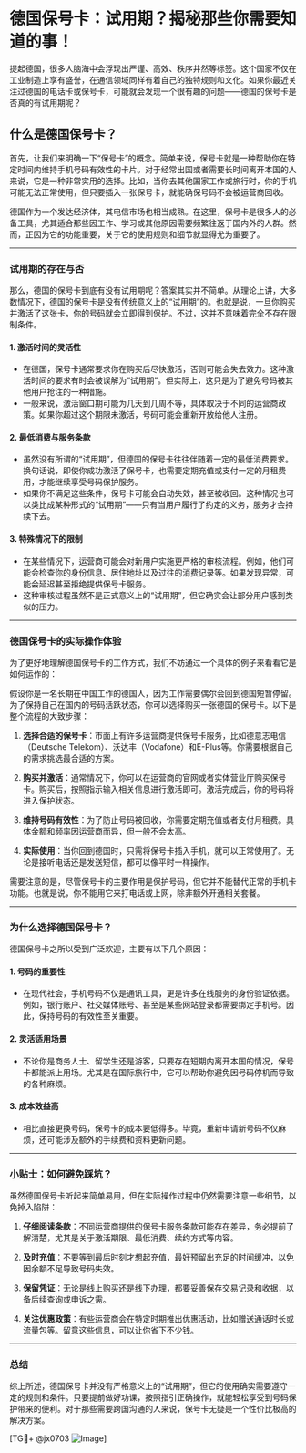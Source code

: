 # 德国保号卡：试用期？揭秘那些你需要知道的事！

提起德国，很多人脑海中会浮现出严谨、高效、秩序井然等标签。这个国家不仅在工业制造上享有盛誉，在通信领域同样有着自己的独特规则和文化。如果你最近关注过德国的电话卡或保号卡，可能就会发现一个很有趣的问题——德国的保号卡是否真的有试用期呢？

## 什么是德国保号卡？

首先，让我们来明确一下“保号卡”的概念。简单来说，保号卡就是一种帮助你在特定时间内维持手机号码有效性的卡片。对于经常出国或者需要长时间离开本国的人来说，它是一种非常实用的选择。比如，当你去其他国家工作或旅行时，你的手机可能无法正常使用，但只要插入一张保号卡，就能确保号码不会被运营商回收。

德国作为一个发达经济体，其电信市场也相当成熟。在这里，保号卡是很多人的必备工具，尤其适合那些因工作、学习或其他原因需要频繁往返于国内外的人群。然而，正因为它的功能重要，关于它的使用规则和细节就显得尤为重要了。

---

### 试用期的存在与否

那么，德国的保号卡到底有没有试用期呢？答案其实并不简单。从理论上讲，大多数情况下，德国的保号卡是没有传统意义上的“试用期”的。也就是说，一旦你购买并激活了这张卡，你的号码就会立即得到保护。不过，这并不意味着完全不存在限制条件。

#### 1. **激活时间的灵活性**
   - 在德国，保号卡通常要求你在购买后尽快激活，否则可能会失去效力。这种激活时间的要求有时会被误解为“试用期”。但实际上，这只是为了避免号码被其他用户抢注的一种措施。
   - 一般来说，激活窗口期可能为几天到几周不等，具体取决于不同的运营商政策。如果你超过这个期限未激活，号码可能会重新开放给他人注册。

#### 2. **最低消费与服务条款**
   - 虽然没有所谓的“试用期”，但德国的保号卡往往伴随着一定的最低消费要求。换句话说，即使你成功激活了保号卡，也需要定期充值或支付一定的月租费用，才能继续享受号码保护服务。
   - 如果你不满足这些条件，保号卡可能会自动失效，甚至被收回。这种情况也可以类比成某种形式的“试用期”——只有当用户履行了约定的义务，服务才会持续下去。

#### 3. **特殊情况下的限制**
   - 在某些情况下，运营商可能会对新用户实施更严格的审核流程。例如，他们可能会检查你的身份信息、居住地址以及过往的消费记录等。如果发现异常，可能会延迟甚至拒绝提供保号卡服务。
   - 这种审核过程虽然不是正式意义上的“试用期”，但它确实会让部分用户感到类似的压力。

---

### 德国保号卡的实际操作体验

为了更好地理解德国保号卡的工作方式，我们不妨通过一个具体的例子来看看它是如何运作的：

假设你是一名长期在中国工作的德国人，因为工作需要偶尔会回到德国短暂停留。为了保持自己在国内的号码活跃状态，你可以选择购买一张德国的保号卡。以下是整个流程的大致步骤：

1. **选择合适的保号卡**：市面上有许多运营商提供保号卡服务，比如德意志电信（Deutsche Telekom）、沃达丰（Vodafone）和E-Plus等。你需要根据自己的需求挑选最合适的方案。
   
2. **购买并激活**：通常情况下，你可以在运营商的官网或者实体营业厅购买保号卡。购买后，按照指示输入相关信息进行激活即可。激活完成后，你的号码将进入保护状态。

3. **维持号码有效性**：为了防止号码被回收，你需要定期充值或者支付月租费。具体金额和频率因运营商而异，但一般不会太高。

4. **实际使用**：当你回到德国时，只需将保号卡插入手机，就可以正常使用了。无论是接听电话还是发送短信，都可以像平时一样操作。

需要注意的是，尽管保号卡的主要作用是保护号码，但它并不能替代正常的手机卡功能。也就是说，你不能用它来打电话或上网，除非额外开通相关套餐。

---

### 为什么选择德国保号卡？

德国保号卡之所以受到广泛欢迎，主要有以下几个原因：

#### 1. **号码的重要性**
   - 在现代社会，手机号码不仅是通讯工具，更是许多在线服务的身份验证依据。例如，银行账户、社交媒体账号、甚至是某些网站登录都需要绑定手机号。因此，保持号码的有效性至关重要。

#### 2. **灵活适用场景**
   - 不论你是商务人士、留学生还是游客，只要存在短期内离开本国的情况，保号卡都能派上用场。尤其是在国际旅行中，它可以帮助你避免因号码停机而导致的各种麻烦。

#### 3. **成本效益高**
   - 相比直接更换号码，保号卡的成本要低得多。毕竟，重新申请新号码不仅麻烦，还可能涉及额外的手续费和资料更新问题。

---

### 小贴士：如何避免踩坑？

虽然德国保号卡听起来简单易用，但在实际操作过程中仍然需要注意一些细节，以免掉入陷阱：

1. **仔细阅读条款**：不同运营商提供的保号卡服务条款可能存在差异，务必提前了解清楚，尤其是关于激活期限、最低消费、续约方式等内容。

2. **及时充值**：不要等到最后时刻才想起充值，最好预留出充足的时间缓冲，以免因余额不足导致号码失效。

3. **保留凭证**：无论是线上购买还是线下办理，都要妥善保存交易记录和收据，以备后续查询或申诉之需。

4. **关注优惠政策**：有些运营商会在特定时期推出优惠活动，比如赠送通话时长或流量包等。留意这些信息，可以让你省下不少钱。

---

### 总结

综上所述，德国保号卡并没有严格意义上的“试用期”，但它的使用确实需要遵守一定的规则和条件。只要提前做好功课，按照指引正确操作，就能轻松享受到号码保护带来的便利。对于那些需要跨国沟通的人来说，保号卡无疑是一个性价比极高的解决方案。

[TG💪+ @jx0703 ![Image](https://github.com/user-attachments/assets/dbca1d08-cadb-493c-b0ec-ad6f7a83f270)]
